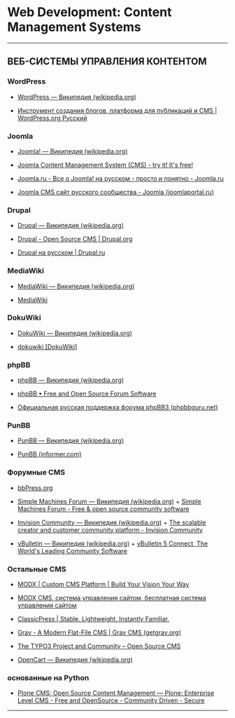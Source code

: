 # Web Development: Content Management Systems

---

## ВЕБ-СИСТЕМЫ УПРАВЛЕНИЯ КОНТЕНТОМ

### WordPress

* [WordPress — Википедия (wikipedia.org)](https://ru.wikipedia.org/wiki/WordPress)

* [Инструмент создания блогов, платформа для публикаций и CMS | WordPress.org Русский](https://ru.wordpress.org/)

### Joomla

* [Joomla! — Википедия (wikipedia.org)](https://ru.wikipedia.org/wiki/Joomla!)

* [Joomla Content Management System (CMS) - try it! It's free!](https://www.joomla.org/)

* [Joomla.ru - Все о Joomla! на русском - просто и понятно - Joomla.ru](http://joomla.ru/)

* [Joomla CMS сайт русского сообщества - Joomla (joomlaportal.ru)](https://joomlaportal.ru/)

### Drupal

* [Drupal — Википедия (wikipedia.org)](https://ru.wikipedia.org/wiki/Drupal)

* [Drupal - Open Source CMS | Drupal.org](https://www.drupal.org/)

* [Drupal на русском | Drupal.ru](https://drupal.ru/)

### MediaWiki

* [MediaWiki — Википедия (wikipedia.org)](https://ru.wikipedia.org/wiki/MediaWiki)

* [MediaWiki](https://www.mediawiki.org/wiki/MediaWiki)

### DokuWiki

* [DokuWiki — Википедия (wikipedia.org)](https://ru.wikipedia.org/wiki/DokuWiki)

* [dokuwiki \[DokuWiki\]](https://www.dokuwiki.org/dokuwiki)

### phpBB

* [phpBB — Википедия (wikipedia.org)](https://ru.wikipedia.org/wiki/PhpBB)

* [phpBB • Free and Open Source Forum Software](https://www.phpbb.com/)

* [Официальная русская поддержка форума phpBB3 (phpbbguru.net)](https://www.phpbbguru.net/)

### PunBB

* [PunBB — Википедия (wikipedia.org)](https://ru.wikipedia.org/wiki/PunBB)

* [PunBB (informer.com)](https://punbb.informer.com/)

### Форумные CMS

* [bbPress.org](https://bbpress.org/)

* [Simple Machines Forum — Википедия (wikipedia.org)](https://ru.wikipedia.org/wiki/Simple_Machines_Forum) + [Simple Machines Forum - Free & open source community software](https://simplemachines.org/)

* [Invision Community — Википедия (wikipedia.org)](https://ru.wikipedia.org/wiki/Invision_Community) + [The scalable creator and customer community platform - Invision Community](https://invisioncommunity.com/)

* [vBulletin — Википедия (wikipedia.org)](https://ru.wikipedia.org/wiki/VBulletin) + [vBulletin 5 Connect, The World's Leading Community Software](https://www.vbulletin.com/)

### Остальные CMS

* [MODX | Custom CMS Platform | Build Your Vision Your Way](https://modx.com/)

* [MODX CMS, система управления сайтом, бесплатная система управления сайтом](https://modx.ru/)

* [ClassicPress | Stable. Lightweight. Instantly Familiar.](https://www.classicpress.net/)

* [Grav - A Modern Flat-File CMS | Grav CMS (getgrav.org)](https://getgrav.org/)

* [The TYPO3 Project and Community – Open Source CMS](https://typo3.org/)

* [OpenCart — Википедия (wikipedia.org)](https://ru.wikipedia.org/wiki/OpenCart)

### основанные на Python

* [Plone CMS: Open Source Content Management — Plone: Enterprise Level CMS - Free and OpenSource - Community Driven - Secure](https://plone.org/)

---
